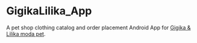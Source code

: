 # GigikaLilika_App

A pet shop clothing catalog and order placement Android App for [Gigika & Lilika moda pet](https://www.facebook.com/gigikalilikamodapet).
